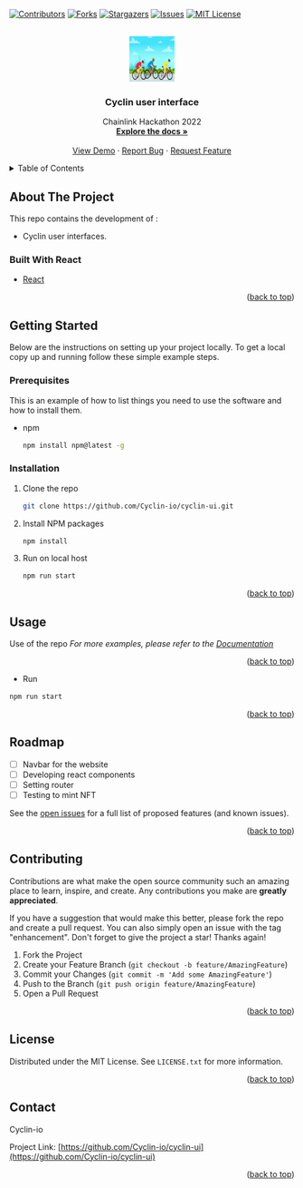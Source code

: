 <div id="top"></div>

[![Contributors][contributors-shield]][contributors-url]
[![Forks][forks-shield]][forks-url]
[![Stargazers][stars-shield]][stars-url]
[![Issues][issues-shield]][issues-url]
[![MIT License][license-shield]][license-url]



<!-- PROJECT LOGO -->
<br />
<div align="center">
  <a href="https://github.com/Cyclin-io/cyclin-ui">
    <img src="images/cyclin-logo.jpg" alt="Logo" width="80" height="80">
  </a>

<h3 align="center">Cyclin user interface</h3>

  <p align="center">
    Chainlink Hackathon 2022
    <br />
    <a href="https://github.com/Cyclin-io/cyclin-ui"><strong>Explore the docs »</strong></a>
    <br />
    <br />
    <a href="https://github.com/Cyclin-io/cyclin-ui">View Demo</a>
    ·
    <a href="https://github.com/Cyclin-io/cyclin-ui/issues">Report Bug</a>
    ·
    <a href="https://github.com/Cyclin-io/cyclin-ui/issues">Request Feature</a>
  </p>
</div>



<!-- TABLE OF CONTENTS -->
<details>
  <summary>Table of Contents</summary>
  <ol>
    <li>
      <a href="#about-the-project">About The Project</a>
      <ul>
        <li><a href="#built-with">Built With</a></li>
      </ul>
    </li>
    <li>
      <a href="#getting-started">Getting Started</a>
      <ul>
        <li><a href="#prerequisites">Prerequisites</a></li>
        <li><a href="#installation">Installation</a></li>
      </ul>
    </li>
    <li><a href="#usage">Usage</a></li>
    <li><a href="#roadmap">Roadmap</a></li>
    <li><a href="#contributing">Contributing</a></li>
    <li><a href="#license">License</a></li>
    <li><a href="#contact">Contact</a></li>
    <li><a href="#acknowledgments">Acknowledgments</a></li>
  </ol>
</details>



<!-- ABOUT THE PROJECT -->
## About The Project

This repo contains the development of :
- Cyclin user interfaces.

### Built With React

* [React](https://reactjs.org/)


<p align="right">(<a href="#top">back to top</a>)</p>



<!-- GETTING STARTED -->
## Getting Started

Below are the instructions on setting up your project locally.
To get a local copy up and running follow these simple example steps.

### Prerequisites

This is an example of how to list things you need to use the software and how to install them.
* npm
  ```sh
  npm install npm@latest -g
  ```

### Installation

1. Clone the repo
   ```sh
   git clone https://github.com/Cyclin-io/cyclin-ui.git
   ```
2. Install NPM packages
   ```sh
   npm install
   ```
3. Run on local host
   ```sh
   npm run start
   ```


<p align="right">(<a href="#top">back to top</a>)</p>



<!-- USAGE EXAMPLES -->
## Usage

Use of the repo
_For more examples, please refer to the [Documentation](https://example.com)_

<p align="right">(<a href="#top">back to top</a>)</p>

+ Run 
```sh
npm run start
```

<p align="right">(<a href="#top">back to top</a>)</p>



<!-- ROADMAP -->
## Roadmap

- [ ] Navbar for the website
- [ ] Developing react components 
- [ ] Setting router
- [ ] Testing to mint NFT

See the [open issues](https://github.com/Cyclin-io/cyclin-ui/issues) for a full list of proposed features (and known issues).

<p align="right">(<a href="#top">back to top</a>)</p>



<!-- CONTRIBUTING -->
## Contributing

Contributions are what make the open source community such an amazing place to learn, inspire, and create. Any contributions you make are **greatly appreciated**.

If you have a suggestion that would make this better, please fork the repo and create a pull request. You can also simply open an issue with the tag "enhancement".
Don't forget to give the project a star! Thanks again!

1. Fork the Project
2. Create your Feature Branch (`git checkout -b feature/AmazingFeature`)
3. Commit your Changes (`git commit -m 'Add some AmazingFeature'`)
4. Push to the Branch (`git push origin feature/AmazingFeature`)
5. Open a Pull Request

<p align="right">(<a href="#top">back to top</a>)</p>



<!-- LICENSE -->
## License

Distributed under the MIT License. See `LICENSE.txt` for more information.

<p align="right">(<a href="#top">back to top</a>)</p>



<!-- CONTACT -->
## Contact

Cyclin-io

Project Link: [https://github.com/Cyclin-io/cyclin-ui](https://github.com/Cyclin-io/cyclin-ui)

<p align="right">(<a href="#top">back to top</a>)</p>




<!-- MARKDOWN LINKS & IMAGES -->
<!-- https://www.markdownguide.org/basic-syntax/#reference-style-links -->
[contributors-shield]: https://img.shields.io/github/contributors/Cyclin-io/cyclin-ui.svg?style=for-the-badge
[contributors-url]: https://github.com/Cyclin-io/cyclin-ui/graphs/contributors
[forks-shield]: https://img.shields.io/github/forks/Cyclin-io/cyclin-ui.svg?style=for-the-badge
[forks-url]: https://github.com/Cyclin-io/cyclin-ui/network/members
[stars-shield]: https://img.shields.io/github/stars/Cyclin-io/cyclin-ui.svg?style=for-the-badge
[stars-url]: https://github.com/Cyclin-io/cyclin-ui/stargazers
[issues-shield]: https://img.shields.io/github/issues/Cyclin-io/cyclin-ui.svg?style=for-the-badge
[issues-url]: https://github.com/Cyclin-io/cyclin-ui/issues
[license-shield]: https://img.shields.io/github/license/Cyclin-io/cyclin-ui.svg?style=for-the-badge
[license-url]: https://github.com/Cyclin-io/cyclin-ui/blob/master/LICENSE.txt
[product-screenshot]: images/screenshot.png